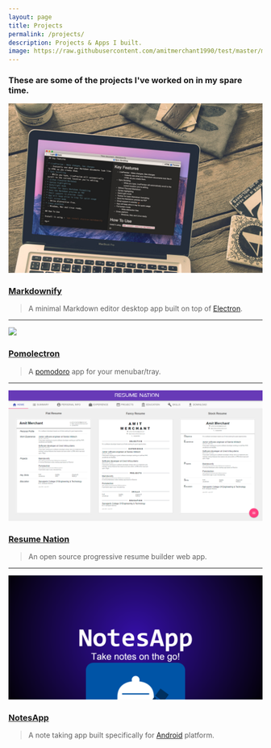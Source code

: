 ```yaml
---
layout: page
title: Projects
permalink: /projects/
description: Projects & Apps I built.
image: https://raw.githubusercontent.com/amitmerchant1990/test/master/markdownify-mockup1920-1.jpg
---
```


### These are some of the projects I've worked on in my spare time.

![](https://raw.githubusercontent.com/amitmerchant1990/test/master/markdownify-mockup1920-1.jpg)
### [Markdownify](https://github.com/amitmerchant1990/electron-markdownify)

> A minimal Markdown editor desktop app built on top of [Electron](http://electron.atom.io/).
<hr>

![](https://cloud.githubusercontent.com/assets/3647841/24491376/9250a1de-1544-11e7-86ef-82b77c006daa.png)
### [Pomolectron](https://github.com/amitmerchant1990/pomolectron)

> A [pomodoro](https://en.wikipedia.org/wiki/Pomodoro_Technique) app for your menubar/tray.
<hr>

![](/images/resume-nation.png)
### [Resume Nation](https://resume-nation.github.io)

> An open source progressive resume builder web app.
<hr>

![](https://raw.githubusercontent.com/amitmerchant1990/test/master/notesapp.png)
### [NotesApp](https://play.google.com/store/apps/details?id=com.amitmerchant.notesapp)

> A note taking app built specifically for [Android](https://www.android.com) platform.
